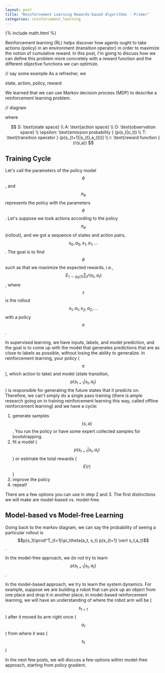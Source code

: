 ```yaml
---
layout: post
title: "Reinforcement Learning Rewards-based Algorithms - Primer"
categories: reinforcement_learning
---
```

{% include math.html %}

Reinforcement learning (RL) helps discover how agents ought to take actions (policy) in an environment (transition operator) in order to maximize the notion of cumulative reward. In this post, I'm going to discuss how we can define this problem more concretely with a reward function and the different objective functions we can optimize.

// say some example
As a refresher, we

state, action, policy, reward

We learned that we can use Markov decision process (MDP) to describe a reinforcement learning problem.

// diagram

where

$$
S: \text{state space} \\
A: \text{action space} \\
O: \text{observation space} \\
\epsilon: \text{emission probability } (p(s_t|o_t)) \\
T: \text{transition operator } (p(s_{t+1}|s_{t},a_{t})) \\
r: \text{reward function } (r(s,a))
$$


## Training Cycle
Let's call the parameters of the policy model $$\theta$$, and $$\pi_{\theta}$$ represents the policy with the parameters $$\theta$$. Let's suppose we took actions according to the policy $$\pi_{\theta}$$ (rollout), and we got a sequence of states and action pairs, $$s_0, a_0, s_1, a_1, ...$$. The goal is to find $$\theta$$ such as that we maximize the expected rewards, i.e.,
$$\mathop{\operatorname{arg\,max_\theta}} E_{\tau\sim p_\theta(\tau)} \sum_t r(s_t, a_t)$$, where $$\tau$$ is the rollout $$s_1,a_1,s_2,a_2,...$$ with a policy $$\pi$$.

In supervised learning, we have inputs, labels, and model prediction, and the goal is to come up with the model that generates predictions that are as close to labels as possible, without losing the ability to generalize.
In reinforcement learning, your policy ($$\pi$$), which action to take) and model (state transition, $$p(s_{t+1}|s_t,a_t)$$) is responsible for generating the future states that it predicts on. Therefore, we can't simply do a single pass training (there is ample research going on in training reinforcement learning this way, called offline reinforcement learning) and we have a cycle:

1. generate samples $$(s,a)$$. You run the policy or have some expert collected samples for bootstrapping.
2. fit a model ($$p(s_{t+1}\vert s_t,a_t)$$) or estimate the total rewards ($$E(r)$$)
3. improve the policy
4. repeat!

There are a few options you can use in step 2 and 3. The first distinctions we will make are model-based vs. model-free.

## Model-based vs Model-free Learning

Going back to the markov diagram, we can say the probability of seeing a particular rollout is $$p(s_1)\prod^T_{t=1}\pi_\theta(a_t, s_t) p(s_{t+1} \vert s_t,a_t)$$.


In the model-free approach, we do not try to learn $$p(s_{t+1}\vert s_t,a_t)$$.

In the model-based approach, we try to learn the system dynamics. For example, suppose we are building a robot that can pick up an object from one place and drop it in another place; in model-based reinforcement learning, we will have an understanding of where the robot arm will be ($$s_{t+1}$$) after it moved its arm right once ($$a_t$$) from where it was ($$s_t$$)

In the next few posts, we will discuss a few options within model-free approach, starting from policy gradient.

